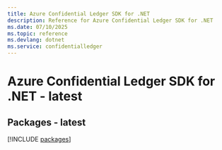 ```yaml
---
title: Azure Confidential Ledger SDK for .NET
description: Reference for Azure Confidential Ledger SDK for .NET
ms.date: 07/10/2025
ms.topic: reference
ms.devlang: dotnet
ms.service: confidentialledger
---
```

# Azure Confidential Ledger SDK for .NET - latest
## Packages - latest
[!INCLUDE [packages](confidential-ledger-index.md)]